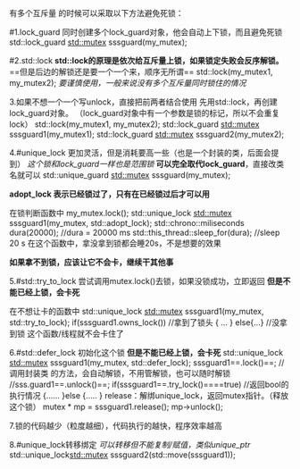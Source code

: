 有多个互斥量 的时候可以采取以下方法避免死锁：

#1.lock_guard
同时创建多个lock_guard对象，他会自动上下锁，而且避免死锁
std::lock_guard <std::mutex> sssguard(my_mutex);

#2.std::lock
**std::lock的原理是依次给互斥量上锁，如果锁定失败会反序解锁。**
==但是后边的解锁还是要一个一个来，顺序无所谓==
std::lock(my_mutex1, my_mutex2);
*要谨慎使用，一般来说没有多个互斥量同时锁住的情况*

3.如果不想一个一个写unlock，直接把前两者结合使用
先用std::lock，再创建lock_guard对象。
（lock_guard对象中有一个参数是锁的标记，所以不会重复lock）
std::lock(my_mutex1, my_mutex2);
std::lock_guard <std::mutex> sssguard1(my_mutex1);
std::lock_guard <std::mutex> sssguard2(my_mutex2);

4.#unique_lock
更加灵活，但是消耗要高一些（也是一个封装的类，后面会提到）
*这个锁和lock_guard一样也是范围锁*
**可以完全取代lock_guard**，直接改类名就可以
std::unique_guard <std::mutex> sssguard(my_mutex);

**adopt_lock  表示已经锁过了，只有在已经锁过后才可以用**

在锁判断函数中
	my_mutex.lock();
	std::unique_lock <std::mutex> sssguard1(my_mutex, std::adopt_lock);
	std::chrono::miliseconds dura(20000);    //dura = 20000 ms
	std::this_thread::sleep_for(dura);             //sleep 20 s
在这个函数中，拿没拿到锁都会睡20s，不是想要的效果

**如果拿不到锁，应该让它不会卡，继续干其他事**

5.#std::try_to_lock
尝试调用mutex.lock()去锁，如果没锁成功，立即返回
**但是不能已经上锁，会卡死**

在不想让卡的函数中
	std::unique_lock <std::mutex> sssguard1(my_mutex, std::try_to_lock);
	if(sssguard1.owns_lock())        //拿到了锁头
	{ ...  }
	else{...}                        //没拿到锁
这个函数/线程就不会卡住了

6.#std::defer_lock
初始化这个锁
**但是不能已经上锁，会卡死**
	std::unique_lock <std::mutex> sssguard1(my_mutex, std::defer_lock);
	sssguard1==.lock()==;  //调用封装类 的方法，会自动解锁，不用管解锁，也可以随时解锁
	//sss.guard1==.unlock()==;
	if(sssguard1==.try_lock()==\=\=true)   //返回bool的执行情况
	{......   }else {.....  }
release：解绑unique_lock，返回mutex指针。（释放这个锁）
	mutex * mp = sssguard1.release();
	mp->unlock();

7.锁的代码越少（粒度越细），代码执行的越快，程序效率越高

8.#unique_lock转移绑定
*可以转移但不能复制/赋值，类似unique_ptr*
	std::unique_lock<std::mutex> sssguard2(std::move(sssguard1));

